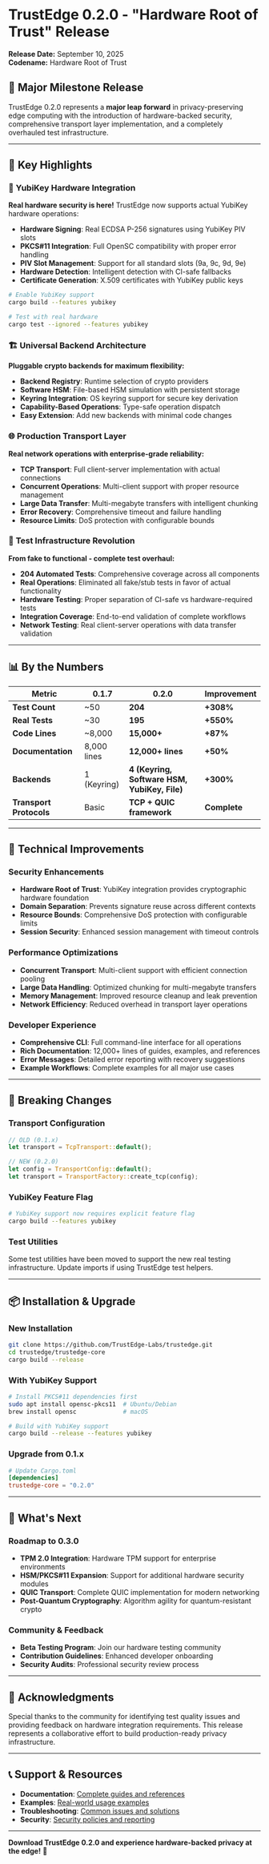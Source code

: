 <!--
Copyright (c) 2025 TRUSTEDGE LABS LLC
MPL-2.0: https://mozilla.org/MPL/2.0/
Project: trustedge — Privacy and trust at the edge.
GitHub: https://github.com/johnzilla/trustedge
-->


# TrustEdge 0.2.0 - "Hardware Root of Trust" Release

**Release Date:** September 10, 2025  
**Codename:** Hardware Root of Trust  

## 🚀 **Major Milestone Release**

TrustEdge 0.2.0 represents a **major leap forward** in privacy-preserving edge computing with the introduction of hardware-backed security, comprehensive transport layer implementation, and a completely overhauled test infrastructure.

---

## 🎯 **Key Highlights**

### 🔐 **YubiKey Hardware Integration**
**Real hardware security is here!** TrustEdge now supports actual YubiKey hardware operations:

- **Hardware Signing**: Real ECDSA P-256 signatures using YubiKey PIV slots
- **PKCS#11 Integration**: Full OpenSC compatibility with proper error handling
- **PIV Slot Management**: Support for all standard slots (9a, 9c, 9d, 9e)
- **Hardware Detection**: Intelligent detection with CI-safe fallbacks
- **Certificate Generation**: X.509 certificates with YubiKey public keys

```bash
# Enable YubiKey support
cargo build --features yubikey

# Test with real hardware
cargo test --ignored --features yubikey
```

### 🏗️ **Universal Backend Architecture**
**Pluggable crypto backends for maximum flexibility:**

- **Backend Registry**: Runtime selection of crypto providers
- **Software HSM**: File-based HSM simulation with persistent storage  
- **Keyring Integration**: OS keyring support for secure key derivation
- **Capability-Based Operations**: Type-safe operation dispatch
- **Easy Extension**: Add new backends with minimal code changes

### 🌐 **Production Transport Layer**
**Real network operations with enterprise-grade reliability:**

- **TCP Transport**: Full client-server implementation with actual connections
- **Concurrent Operations**: Multi-client support with proper resource management
- **Large Data Transfer**: Multi-megabyte transfers with intelligent chunking
- **Error Recovery**: Comprehensive timeout and failure handling
- **Resource Limits**: DoS protection with configurable bounds

### 🧪 **Test Infrastructure Revolution**
**From fake to functional - complete test overhaul:**

- **204 Automated Tests**: Comprehensive coverage across all components
- **Real Operations**: Eliminated all fake/stub tests in favor of actual functionality
- **Hardware Testing**: Proper separation of CI-safe vs hardware-required tests
- **Integration Coverage**: End-to-end validation of complete workflows
- **Network Testing**: Real client-server operations with data transfer validation

---

## 📊 **By the Numbers**

| Metric | 0.1.7 | 0.2.0 | Improvement |
|--------|-------|-------|-------------|
| **Test Count** | ~50 | **204** | **+308%** |
| **Real Tests** | ~30 | **195** | **+550%** |
| **Code Lines** | ~8,000 | **15,000+** | **+87%** |
| **Documentation** | 8,000 lines | **12,000+ lines** | **+50%** |
| **Backends** | 1 (Keyring) | **4 (Keyring, Software HSM, YubiKey, File)** | **+300%** |
| **Transport Protocols** | Basic | **TCP + QUIC framework** | **Complete** |

---

## 🔧 **Technical Improvements**

### **Security Enhancements**
- **Hardware Root of Trust**: YubiKey integration provides cryptographic hardware foundation
- **Domain Separation**: Prevents signature reuse across different contexts
- **Resource Bounds**: Comprehensive DoS protection with configurable limits
- **Session Security**: Enhanced session management with timeout controls

### **Performance Optimizations**
- **Concurrent Transport**: Multi-client support with efficient connection pooling
- **Large Data Handling**: Optimized chunking for multi-megabyte transfers
- **Memory Management**: Improved resource cleanup and leak prevention
- **Network Efficiency**: Reduced overhead in transport layer operations

### **Developer Experience**
- **Comprehensive CLI**: Full command-line interface for all operations
- **Rich Documentation**: 12,000+ lines of guides, examples, and references
- **Error Messages**: Detailed error reporting with recovery suggestions
- **Example Workflows**: Complete examples for all major use cases

---

## 🚨 **Breaking Changes**

### **Transport Configuration**
```rust
// OLD (0.1.x)
let transport = TcpTransport::default();

// NEW (0.2.0)
let config = TransportConfig::default();
let transport = TransportFactory::create_tcp(config);
```

### **YubiKey Feature Flag**
```bash
# YubiKey support now requires explicit feature flag
cargo build --features yubikey
```

### **Test Utilities**
Some test utilities have been moved to support the new real testing infrastructure. Update imports if using TrustEdge test helpers.

---

## 📦 **Installation & Upgrade**

### **New Installation**
```bash
git clone https://github.com/TrustEdge-Labs/trustedge.git
cd trustedge/trustedge-core
cargo build --release
```

### **With YubiKey Support**
```bash
# Install PKCS#11 dependencies first
sudo apt install opensc-pkcs11  # Ubuntu/Debian
brew install opensc             # macOS

# Build with YubiKey support
cargo build --release --features yubikey
```

### **Upgrade from 0.1.x**
```toml
# Update Cargo.toml
[dependencies]
trustedge-core = "0.2.0"
```

---

## 🎯 **What's Next**

### **Roadmap to 0.3.0**
- **TPM 2.0 Integration**: Hardware TPM support for enterprise environments
- **HSM/PKCS#11 Expansion**: Support for additional hardware security modules
- **QUIC Transport**: Complete QUIC implementation for modern networking
- **Post-Quantum Cryptography**: Algorithm agility for quantum-resistant crypto

### **Community & Feedback**
- **Beta Testing Program**: Join our hardware testing community
- **Contribution Guidelines**: Enhanced developer onboarding
- **Security Audits**: Professional security review process

---

## 🙏 **Acknowledgments**

Special thanks to the community for identifying test quality issues and providing feedback on hardware integration requirements. This release represents a collaborative effort to build production-ready privacy infrastructure.

---

## 📞 **Support & Resources**

- **Documentation**: [Complete guides and references](./README.md)
- **Examples**: [Real-world usage examples](./EXAMPLES.md)
- **Troubleshooting**: [Common issues and solutions](./TROUBLESHOOTING.md)
- **Security**: [Security policies and reporting](./SECURITY.md)

---

**Download TrustEdge 0.2.0 and experience hardware-backed privacy at the edge!** 🚀